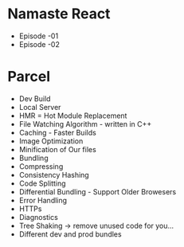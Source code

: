 # Namaste React

- Episode -01
- Episode -02

# Parcel

- Dev Build
- Local Server
- HMR = Hot Module Replacement
- File Watching Algorithm - written in C++
- Caching - Faster Builds
- Image Optimization
- Minification of Our files
- Bundling
- Compressing
- Consistency Hashing
- Code Splitting
- Differential Bundling - Support Older Browesers
- Error Handling
- HTTPs
- Diagnostics
- Tree Shaking -> remove unused code for you...
- Different dev and prod bundles
